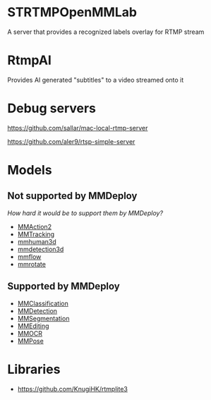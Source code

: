 # STRTMPOpenMMLab
A server that provides a recognized labels overlay for RTMP stream 



# RtmpAI
Provides AI generated "subtitles" to a video streamed onto it


# Debug servers

https://github.com/sallar/mac-local-rtmp-server

https://github.com/aler9/rtsp-simple-server


# Models
## Not supported by MMDeploy

*How hard it would be to support them by MMDeploy?*

 - [MMAction2](https://github.com/open-mmlab/mmaction2)
 - [MMTracking](https://github.com/open-mmlab/mmtracking)
 - [mmhuman3d](https://github.com/open-mmlab/mmhuman3d)
 - [mmdetection3d](https://github.com/open-mmlab/mmdetection3d)
 - [mmflow](https://github.com/open-mmlab/mmflow)
 - [mmrotate](https://github.com/open-mmlab/mmrotate)


## Supported by MMDeploy

 - [MMClassification](https://github.com/open-mmlab/mmclassification)
 - [MMDetection](https://github.com/open-mmlab/mmdetection)
 - [MMSegmentation](https://github.com/open-mmlab/mmsegmentation)
 - [MMEditing](https://github.com/open-mmlab/mmediting)
 - [MMOCR](https://github.com/open-mmlab/mmocr)
 - [MMPose](https://github.com/open-mmlab/mmpose)


# Libraries

 - https://github.com/KnugiHK/rtmplite3
